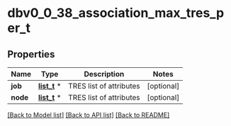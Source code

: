 # dbv0_0_38_association_max_tres_per_t

## Properties
Name | Type | Description | Notes
------------ | ------------- | ------------- | -------------
**job** | [**list_t**](dbv0_0_38_tres_list_inner.md) \* | TRES list of attributes | [optional] 
**node** | [**list_t**](dbv0_0_38_tres_list_inner.md) \* | TRES list of attributes | [optional] 

[[Back to Model list]](../README.md#documentation-for-models) [[Back to API list]](../README.md#documentation-for-api-endpoints) [[Back to README]](../README.md)


